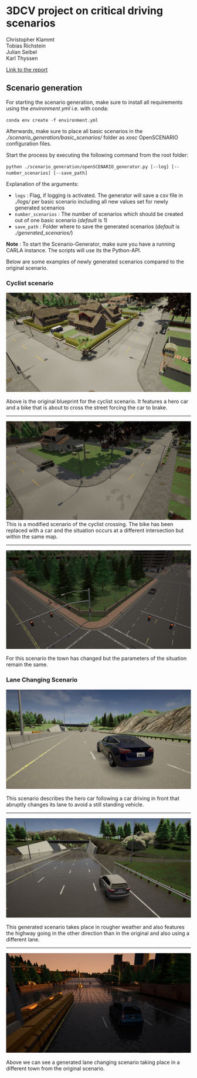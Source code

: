 # 3DCV project on critical driving scenarios

Christopher Klammt  
Tobias Richstein  
Julian Seibel  
Karl Thyssen


[Link to the report](report/report.pdf)


## Scenario generation

For starting the scenario generation, make sure to install all requirements using the *environment.yml* i.e. with conda:

`` conda env create -f environment.yml ``

Afterwards, make sure to place all basic scenarios in the *./scenario_generation/basic_scenarios/* folder as *xosc* OpenSCENARIO configuration files.

Start the process by executing the following command from the root folder:

``python ./scenario_generation/openSCENARIO_generator.py [--log] [--number_scenarios] [--save_path]``

Explanation of the arguments:
* ``logs`` : Flag, if logging is activated. The generator will save a csv file in *./logs/* per basic scenario including all new values set for newly generated scenarios
* ``number_scenarios`` : The number of scenarios which should be created out of one basic scenario (*default* is 1)
* ``save_path`` : Folder where to save the generated scenarios (*default* is *./generated_scenarios/*)

**Note** : To start the Scenario-Generator, make sure you have a running CARLA instance. The scripts will use its the Python-API.

Below are some examples of newly generated scenarios compared to the original scenario.

### Cyclist scenario
![Original cyclist scenario](report/figures/generated/cyclist_original.PNG)

Above is the original blueprint for the cyclist scenario. It features a hero car and a bike that is about to cross the street forcing the car to brake.

---

![Modified cyclist scenario in same town](report/figures/generated/cyclist_1.PNG)
This is a modified scenario of the cyclist crossing. The bike has been replaced with a car and the situation occurs at a different intersection but within the same map.

---

![Modified cyclist scenario in different town](report/figures/generated/cyclist_2.PNG)

For this scenario the town has changed but the parameters of the situation remain the same.


### Lane Changing Scenario

![Original lane changing scenario](report/figures/generated/lanechange_original.PNG)

This scenario describes the hero car following a car driving in front that abruptly changes its lane to avoid a still standing vehicle.

---

![Modified lane changing scenario in same town](report/figures/generated/lanechange_1.PNG)

This generated scenario takes place in rougher weather and also features the highway going in the other direction than in the original and also using a different lane.

---

![Modified lane changing scenario in a different town](report/figures/generated/lanechange_2.PNG)

Above we can see a generated lane changing scenario taking place in a different town from the original scenario.
